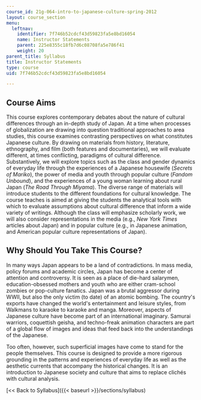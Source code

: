 ```yaml
---
course_id: 21g-064-intro-to-japanese-culture-spring-2012
layout: course_section
menu:
  leftnav:
    identifier: 7f746b52cdcf43d59823fa5e8bd16054
    name: Instructor Statements
    parent: 225e8355c18fb7d6c08708fa5e786f41
    weight: 20
parent_title: Syllabus
title: Instructor Statements
type: course
uid: 7f746b52cdcf43d59823fa5e8bd16054

---
```


Course Aims
-----------

This course explores contemporary debates about the nature of cultural differences through an in-depth study of Japan. At a time when processes of globalization are drawing into question traditional approaches to area studies, this course examines contrasting perspectives on what constitutes Japanese culture. By drawing on materials from history, literature, ethnography, and film (both features and documentaries), we will evaluate different, at times conflicting, paradigms of cultural difference. Substantively, we will explore topics such as the class and gender dynamics of everyday life through the experiences of a Japanese housewife (_Secrets of Mariko_), the power of media and youth through popular culture (_Fandom Unbound_), and the experiences of a young woman learning about rural Japan (_The Road Through Miyama_). The diverse range of materials will introduce students to the different foundations for cultural knowledge. The course teaches is aimed at giving the students the analytical tools with which to evaluate assumptions about cultural difference that inform a wide variety of writings. Although the class will emphasize scholarly work, we will also consider representations in the media (e.g., _New York Times_ articles about Japan) and in popular culture (e.g., in Japanese animation, and American popular culture representations of Japan).

Why Should You Take This Course?
--------------------------------

In many ways Japan appears to be a land of contradictions. In mass media, policy forums and academic circles, Japan has become a center of attention and controversy. It is seen as a place of die-hard salarymen, education-obsessed mothers and youth who are either cram-school zombies or pop-culture fanatics. Japan was a brutal aggressor during WWII, but also the only victim (to date) of an atomic bombing. The country's exports have changed the world's entertainment and leisure styles, from Walkmans to karaoke to karaoke and manga. Moreover, aspects of Japanese culture have become part of an international imaginary. Samurai warriors, coquettish geisha, and techno-freak animation characters are part of a global flow of images and ideas that feed back into the understandings of the Japanese.

Too often, however, such superficial images have come to stand for the people themselves. This course is designed to provide a more rigorous grounding in the patterns and experiences of everyday life as well as the aesthetic currents that accompany the historical changes. It is an introduction to Japanese society and culture that aims to replace clichés with cultural analysis.

[<< Back to Syllabus]({{< baseurl >}}/sections/syllabus)